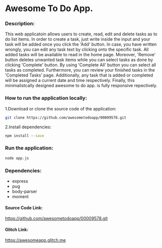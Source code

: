 # Awesome To Do App.

### Description:
This web applicatoin allows users to create, read, edit and delete tasks as to do list items. In order to create a task, just write inside the input and your task will be added once you click the 'Add' button. In case, you have written wrongly, you can edit any task text by clicking onto the specific task. All added tasks will be available to read in the home page. Moreover, 'Remove' button deletes unwanted task items while you can select tasks as done by clicking 'Complete' button. By using 'Complete All' button you can select all tasks as completed. Furthermore, you can review your finished tasks in the 'Completed Tasks' page. Additionally, any task that is added or completed will be assigned a current date and time respectively. Finally, this minimalistcally designed awesome to do app. is fully responsive repectively.

### How to run the application locally:
1.Download or clone the source code of the application:
```bash
git clone https://github.com/awesometodoapp/00009578.git
```
2.Install dependencies:
```cmd
npm install --save
```
### Run the application:
```cmd
node app.js
```
### Dependencies:
- express
- pug
- body-parser
- moment

#### Source Code Link:
https://github.com/awesometodoapp/00009578.git
#### Glitch Link:
https://awesomeapp.glitch.me

